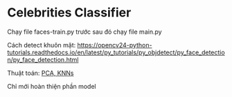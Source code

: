  # Celebrities Classifier
Chạy file faces-train.py trước sau đó chạy file main.py

Cách detect khuôn mặt: https://opencv24-python-tutorials.readthedocs.io/en/latest/py_tutorials/py_objdetect/py_face_detection/py_face_detection.html

Thuật toán: [PCA, KNNs](https://easychair.org/publications/preprint_download/gS7Q)
<p>Chỉ mới hoàn thiện phần model </p>
